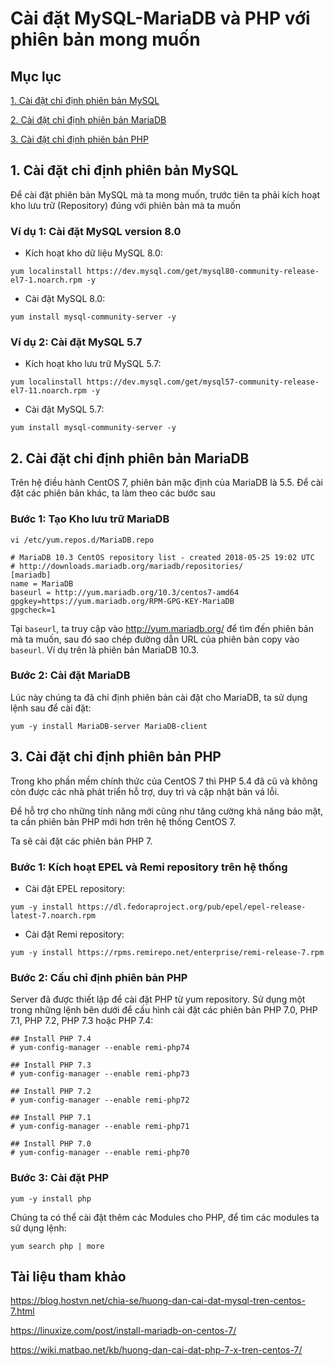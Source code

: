 # Cài đặt MySQL-MariaDB và PHP với phiên bản mong muốn

## Mục lục

[1. Cài đặt chỉ định phiên bản MySQL](https://github.com/quanganh1996111/Linux-Tutorial/blob/master/Install-MySQL-MariaDB-PHP-with-version.md#1-c%C3%A0i-%C4%91%E1%BA%B7t-ch%E1%BB%89-%C4%91%E1%BB%8Bnh-phi%C3%AAn-b%E1%BA%A3n-mysql)

[2. Cài đặt chỉ định phiên bản MariaDB](https://github.com/quanganh1996111/Linux-Tutorial/blob/master/Install-MySQL-MariaDB-PHP-with-version.md#2-c%C3%A0i-%C4%91%E1%BA%B7t-ch%E1%BB%89-%C4%91%E1%BB%8Bnh-phi%C3%AAn-b%E1%BA%A3n-mariadb)

[3. Cài đặt chỉ định phiên bản PHP](https://github.com/quanganh1996111/Linux-Tutorial/blob/master/Install-MySQL-MariaDB-PHP-with-version.md#3-c%C3%A0i-%C4%91%E1%BA%B7t-ch%E1%BB%89-%C4%91%E1%BB%8Bnh-phi%C3%AAn-b%E1%BA%A3n-php)

## 1. Cài đặt chỉ định phiên bản MySQL

Để cài đặt phiên bản MySQL mà ta mong muốn, trước tiên ta phải kích hoạt kho lưu trữ (Repository) đúng với phiên bản mà ta muốn

### Ví dụ 1: Cài đặt MySQL version 8.0

- Kích hoạt kho dữ liệu MySQL 8.0:

`yum localinstall https://dev.mysql.com/get/mysql80-community-release-el7-1.noarch.rpm -y`

- Cài đặt MySQL 8.0:

`yum install mysql-community-server -y`

### Ví dụ 2: Cài đặt MySQL 5.7

- Kích hoạt kho lưu trữ MySQL 5.7:

`yum localinstall https://dev.mysql.com/get/mysql57-community-release-el7-11.noarch.rpm -y`

- Cài đặt MySQL 5.7:

`yum install mysql-community-server -y`

## 2. Cài đặt chỉ định phiên bản MariaDB

Trên hệ điều hành CentOS 7, phiên bản mặc định của MariaDB là 5.5. Để cài đặt các phiên bản khác, ta làm theo các bước sau

### Bước 1: Tạo Kho lưu trữ MariaDB

`vi /etc/yum.repos.d/MariaDB.repo`

```
# MariaDB 10.3 CentOS repository list - created 2018-05-25 19:02 UTC
# http://downloads.mariadb.org/mariadb/repositories/
[mariadb]
name = MariaDB
baseurl = http://yum.mariadb.org/10.3/centos7-amd64
gpgkey=https://yum.mariadb.org/RPM-GPG-KEY-MariaDB
gpgcheck=1
```

Tại `baseurl`, ta truy cập vào http://yum.mariadb.org/ để tìm đến phiên bản mà ta muốn, sau đó sao chép đường dẫn URL của phiên bản copy vào `baseurl`. Ví dụ trên là phiên bản MariaDB 10.3.

### Bước 2: Cài đặt MariaDB

Lúc này chúng ta đã chỉ định phiên bản cài đặt cho MariaDB, ta sử dụng lệnh sau để cài đặt:

`yum -y install MariaDB-server MariaDB-client`

## 3. Cài đặt chỉ định phiên bản PHP

Trong kho phần mềm chính thức của CentOS 7 thì PHP 5.4 đã cũ và không còn được các nhà phát triển hỗ trợ, duy trì và cập nhật bản vá lỗi.

Để hỗ trợ cho những tính năng mới cũng như tăng cường khả năng bảo mật, ta cần phiên bản PHP mới hơn trên hệ thống CentOS 7.

Ta sẽ cài đặt các phiên bản PHP 7.

### Bước 1: Kích hoạt EPEL và Remi repository trên hệ thống

- Cài đặt EPEL repository:

`yum -y install https://dl.fedoraproject.org/pub/epel/epel-release-latest-7.noarch.rpm`

- Cài đặt Remi repository:

`yum -y install https://rpms.remirepo.net/enterprise/remi-release-7.rpm`

### Bước 2: Cấu chỉ định phiên bản PHP

Server đã được thiết lập để cài đặt PHP từ yum repository. Sử dụng một trong những lệnh bên dưới để cấu hình cài đặt các phiên bản PHP 7.0, PHP 7.1, PHP 7.2, PHP 7.3 hoặc PHP 7.4:

```
## Install PHP 7.4
# yum-config-manager --enable remi-php74

## Install PHP 7.3 
# yum-config-manager --enable remi-php73

## Install PHP 7.2 
# yum-config-manager --enable remi-php72

## Install PHP 7.1 
# yum-config-manager --enable remi-php71

## Install PHP 7.0 
# yum-config-manager --enable remi-php70
```

### Bước 3: Cài đặt PHP

`yum -y install php`

Chúng ta có thể cài đặt thêm các Modules cho PHP, để tìm các modules ta sử dụng lệnh:

`yum search php | more`

## Tài liệu tham khảo

https://blog.hostvn.net/chia-se/huong-dan-cai-dat-mysql-tren-centos-7.html

https://linuxize.com/post/install-mariadb-on-centos-7/

https://wiki.matbao.net/kb/huong-dan-cai-dat-php-7-x-tren-centos-7/